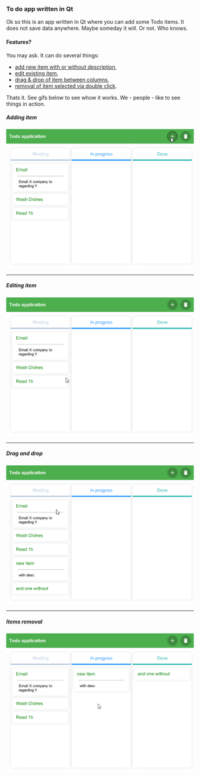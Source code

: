 ### To do app written in Qt
Ok so this is an app written in Qt where you can add some Todo items. It does not save data anywhere. Maybe someday it will. Or not. Who knows. 

#### Features?
You may ask. It can do several things:
* [add new item with or without description](#adding-item),
* [edit existing item](#editing-item),
* [drag & drop of item between columns](#drag-and-drop),
* [removal of item selected via double click](#items-removal).
  
Thats it. See gifs below to see whow it works. We - people - like to see things in action. 

##### Adding item
![](./screenshots/adding_items.gif)
***
##### Editing item
![](./screenshots/editing_items.gif)
***
##### Drag and drop
![](./screenshots/drag_and_drop.gif)
***
##### Items removal
![](./screenshots/items_removal.gif)